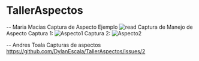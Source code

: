 # TallerAspectos
-- Maria Macias
Captura de Aspecto Ejemplo
 ![read](https://user-images.githubusercontent.com/57923545/97516179-927aac80-1960-11eb-9a8d-f2c24ce7ecd6.jpg)
Captura de Manejo de Aspecto 
Captura 1: ![Aspecto1](https://user-images.githubusercontent.com/57923545/97516884-1ed99f00-1962-11eb-9ddb-dea454b7c1e9.jpg)
Captura 2: ![Aspecto2](https://user-images.githubusercontent.com/57923545/97516893-2305bc80-1962-11eb-8018-ee669e3231e1.jpg)

-- Andres Toala
Capturas de aspectos
https://github.com/DylanEscala/TallerAspectos/issues/2
